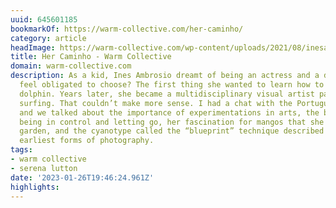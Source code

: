 ```yaml
---
uuid: 645601185
bookmarkOf: https://warm-collective.com/her-caminho/
category: article
headImage: https://warm-collective.com/wp-content/uploads/2021/08/inesambrosio.art-44448152_103120537330770_7639272432986118053_n.jpg
title: Her Caminho - Warm Collective
domain: warm-collective.com
description: As a kid, Ines Ambrosio dreamt of being an actress and a dentist. Why
  feel obligated to choose? The first thing she wanted to learn how to draw was a
  dolphin. Years later, she became a multidisciplinary visual artist passionate about
  surfing. That couldn’t make more sense. I had a chat with the Portuguese artist
  and we talked about the importance of experimentations in arts, the balance between
  being in control and letting go, her fascination for mangos that she grows in her
  garden, and the cyanotype called the “blueprint” technique described as one of the
  earliest forms of photography.
tags:
- warm collective
- serena lutton
date: '2023-01-26T19:46:24.961Z'
highlights:
---
```




